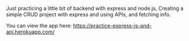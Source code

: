 Just practicing a little bit of backend with express and node.js,
Creating a simple CRUD project with express and using APIs, and fetching info.

You can view the app here:
https://practice-express-js-and-api.herokuapp.com/
